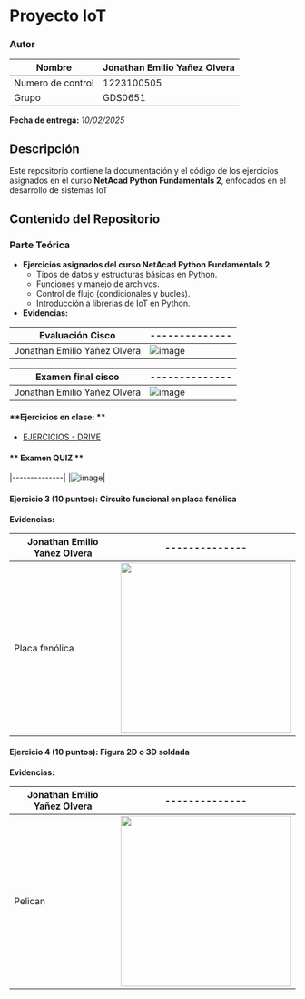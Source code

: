 # Proyecto IoT 

### Autor
| Nombre | Jonathan Emilio Yañez Olvera |
|--------------|--------------|
| Numero de control | 1223100505 |
| Grupo | GDS0651 |


 **Fecha de entrega:** _10/02/2025_


## Descripción
Este repositorio contiene la documentación y el código de los ejercicios asignados en el curso **NetAcad Python Fundamentals 2**, enfocados en el desarrollo de sistemas IoT 


## Contenido del Repositorio

### Parte Teórica
- **Ejercicios asignados del curso NetAcad Python Fundamentals 2**
  - Tipos de datos y estructuras básicas en Python.
  - Funciones y manejo de archivos.
  - Control de flujo (condicionales y bucles).
  - Introducción a librerías de IoT en Python.
- **Evidencias:**
  
| Evaluación Cisco |--------------|
|--------------|--------------|
|Jonathan Emilio Yañez Olvera | ![image](https://raw.githubusercontent.com/Emilioyoo/imagenes/21450ed97bd938afc28cb014f4a5d7811b6329b4/Captura%20de%20pantalla%20(102).png) |

| Examen final cisco |--------------|
|--------------|--------------|
|Jonathan Emilio Yañez Olvera | ![image](https://github.com/Emilioyoo/imagenex/blob/main/Captura%20de%20pantalla%20(106).png?raw=true) |

#### **Ejercicios en clase: **

- [EJERCICIOS - DRIVE](https://drive.google.com/drive/folders/10roBIB6pCMIuXn_1_kffL-dqxcctF-yo?usp=drive_link)


#### ** Examen QUIZ **
|--------------|
|![image](https://github.com/Emilioyoo/JI/blob/main/Captura%20de%20pantalla%20(92).png?raw=true)|



#### **Ejercicio 3 (10 puntos): Circuito funcional en placa fenólica**
**Evidencias:**

|Jonathan Emilio Yañez Olvera|--------------|
|--------------|--------------|
| Placa fenólica | <img src="" width="300"/> |


#### **Ejercicio 4 (10 puntos): Figura 2D o 3D soldada**
**Evidencias:**

| Jonathan Emilio Yañez Olvera |--------------|
|--------------|--------------|
| Pelican |<img src="https://github.com/Emilioyoo/QUIZZ/blob/main/WhatsApp%20Image%202025-02-10%20at%202.18.32%20PM.jpeg?raw=true" width="300"/> |

